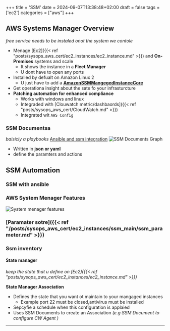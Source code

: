 +++
title = 'SSM'
date = 2024-09-07T13:38:48+02:00
draft = false
tags = ['ec2']
categories = ["aws"]
+++

## AWS Systems Manager Overview
*free service needs to be instaled onot the system we contole*
- Menage [Ec2]({{< ref "posts/sysops_aws_cert/ec2_instances/ec2_instance.md" >}})
and **On-Premises** systems and scale 
    - It  shows the instance in a **Fleet Manager**
    - U dont have to open any ports
- Installed by defualt on Amazon Linux 2 
    -  U just have to add a [**AmazonSSMMangegedInstanceCore**](https://docs.aws.amazon.com/aws-managed-policy/latest/reference/AmazonSSMManagedInstanceCore.html)
- Get operationa insight about the sate fo your infrasturcture
- **Patching automation for enhanced compliance**
    -  Works with windows and linux
    - Integraded with [Clouwatch metric/dashbaords]({{< ref "posts/sysops_aws_cert/CloudWatch.md" >}})
    - Integrated wit `AWS Config`



### SSM Documentsa
*baisicly a playbooks*
[Ansible and ssm integration](https://aws.amazon.com/blogs/mt/keeping-ansible-effortless-with-aws-systems-manager/)
![SSM Documents Graph](/Notes/ssm_aws_documents_graph_visual.png)
- Written in **json or yaml** 
- define the paramters and actions 


## SSM Automation 

### SSM with ansible 

### AWS System Menager Features 
![System menager features](/Notes/aws_system_meanger_features_visual.png)

### [Paramater sotre]({{< ref "/posts/sysops_aws_cert/ec2_instances/ssm_main/ssm_parameter.md" >}})

### Ssm inventory 

#### State manager
*keep the state that u define on [Ec2]({{< ref "posts/sysops_aws_cert/ec2_instances/ec2_instance.md" >}})*

**State Manager Association** 
- Defines the state that you want ot maintain to your mangaged instances 
	- Example port 22 must be closed,antivirus must be installed
- Sepcyfie a schedule when this configuration is applaied
- Uses SSM Documents to create an Association *(e.g SSM Document to configure CW Agent )*


---


